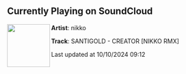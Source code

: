 ## Currently Playing on SoundCloud

[<img align="left" width="100" src="https://i1.sndcdn.com/artworks-7IhLpEPkzzm6iAm1-arf6Mg-t500x500.jpg">](https://soundcloud.com/nikko/creator?in=saxurn/sets/natty-ice)

**Artist**: nikko 

**Track**: SANTIGOLD - CREATOR [NIKKO RMX]

Last updated at 10/10/2024 09:12
